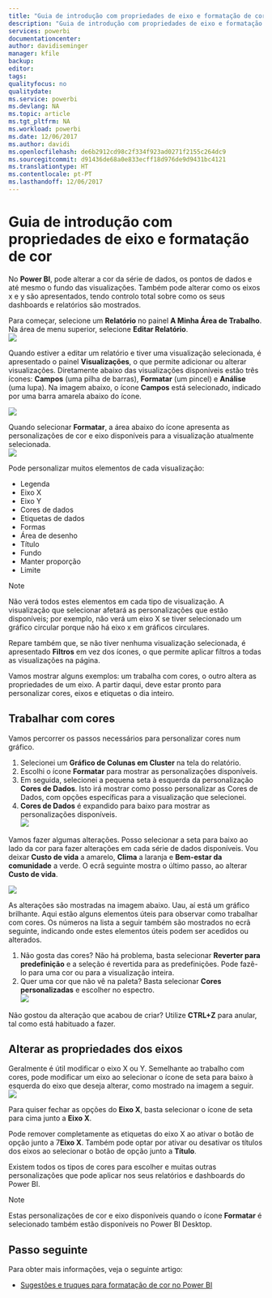```yaml
---
title: "Guia de introdução com propriedades de eixo e formatação de cor"
description: "Guia de introdução com propriedades de eixo e formatação de cor"
services: powerbi
documentationcenter: 
author: davidiseminger
manager: kfile
backup: 
editor: 
tags: 
qualityfocus: no
qualitydate: 
ms.service: powerbi
ms.devlang: NA
ms.topic: article
ms.tgt_pltfrm: NA
ms.workload: powerbi
ms.date: 12/06/2017
ms.author: davidi
ms.openlocfilehash: de6b2912cd98c2f334f923ad0271f2155c264dc9
ms.sourcegitcommit: d91436de68a0e833ecff18d976de9d9431bc4121
ms.translationtype: HT
ms.contentlocale: pt-PT
ms.lasthandoff: 12/06/2017
---
```

# <a name="getting-started-with-color-formatting-and-axis-properties"></a>Guia de introdução com propriedades de eixo e formatação de cor
No **Power BI**, pode alterar a cor da série de dados, os pontos de dados e até mesmo o fundo das visualizações. Também pode alterar como os eixos x e y são apresentados, tendo controlo total sobre como os seus dashboards e relatórios são mostrados.

Para começar, selecione um **Relatório** no painel **A Minha Área de Trabalho**. Na área de menu superior, selecione **Editar Relatório**.  
![](media/service-getting-started-with-color-formatting-and-axis-properties/gettingstartedcolor_1a.png)

Quando estiver a editar um relatório e tiver uma visualização selecionada, é apresentado o painel **Visualizações**, o que permite adicionar ou alterar visualizações. Diretamente abaixo das visualizações disponíveis estão três ícones: **Campos** (uma pilha de barras), **Formatar** (um pincel) e **Análise** (uma lupa). Na imagem abaixo, o ícone **Campos** está selecionado, indicado por uma barra amarela abaixo do ícone.

![](media/service-getting-started-with-color-formatting-and-axis-properties/gettingstartedcolor_2a.png)

Quando selecionar **Formatar**, a área abaixo do ícone apresenta as personalizações de cor e eixo disponíveis para a visualização atualmente selecionada.  
![](media/service-getting-started-with-color-formatting-and-axis-properties/gettingstartedcolor_3a.png)

Pode personalizar muitos elementos de cada visualização:

* Legenda
* Eixo X
* Eixo Y
* Cores de dados
* Etiquetas de dados
* Formas
* Área de desenho
* Título
* Fundo
* Manter proporção
* Limite

> [!NOTE]
>  
> Não verá todos estes elementos em cada tipo de visualização. A visualização que selecionar afetará as personalizações que estão disponíveis; por exemplo, não verá um eixo X se tiver selecionado um gráfico circular porque não há eixo x em gráficos circulares.
> 
> 

Repare também que, se não tiver nenhuma visualização selecionada, é apresentado **Filtros** em vez dos ícones, o que permite aplicar filtros a todas as visualizações na página.

Vamos mostrar alguns exemplos: um trabalha com cores, o outro altera as propriedades de um eixo. A partir daqui, deve estar pronto para personalizar cores, eixos e etiquetas o dia inteiro.

## <a name="working-with-colors"></a>Trabalhar com cores
Vamos percorrer os passos necessários para personalizar cores num gráfico.

1. Selecionei um **Gráfico de Colunas em Cluster** na tela do relatório.
2. Escolhi o ícone **Formatar** para mostrar as personalizações disponíveis.
3. Em seguida, selecionei a pequena seta à esquerda da personalização **Cores de Dados**. Isto irá mostrar como posso personalizar as Cores de Dados, com opções específicas para a visualização que selecionei.
4. **Cores de Dados** é expandido para baixo para mostrar as personalizações disponíveis.  
   ![](media/service-getting-started-with-color-formatting-and-axis-properties/gettingstartedcolor_4a.png)

Vamos fazer algumas alterações. Posso selecionar a seta para baixo ao lado da cor para fazer alterações em cada série de dados disponíveis. Vou deixar **Custo de vida** a amarelo, **Clima** a laranja e **Bem-estar da comunidade** a verde. O ecrã seguinte mostra o último passo, ao alterar **Custo de vida**.  

![](media/service-getting-started-with-color-formatting-and-axis-properties/gettingstartedcolor_5a.png)

As alterações são mostradas na imagem abaixo. Uau, aí está um gráfico brilhante. Aqui estão alguns elementos úteis para observar como trabalhar com cores. Os números na lista a seguir também são mostrados no ecrã seguinte, indicando onde estes elementos úteis podem ser acedidos ou alterados.

1. Não gosta das cores? Não há problema, basta selecionar **Reverter para predefinição** e a seleção é revertida para as predefinições. Pode fazê-lo para uma cor ou para a visualização inteira.
2. Quer uma cor que não vê na paleta? Basta selecionar **Cores personalizadas** e escolher no espectro.  
   ![](media/service-getting-started-with-color-formatting-and-axis-properties/gettingstartedcolor_6a.png)

Não gostou da alteração que acabou de criar? Utilize **CTRL+Z** para anular, tal como está habituado a fazer.

## <a name="changing-axis-properties"></a>Alterar as propriedades dos eixos
Geralmente é útil modificar o eixo X ou Y. Semelhante ao trabalho com cores, pode modificar um eixo ao selecionar o ícone de seta para baixo à esquerda do eixo que deseja alterar, como mostrado na imagem a seguir.  
![](media/service-getting-started-with-color-formatting-and-axis-properties/gettingstartedcolor_7a.png)

Para quiser fechar as opções do **Eixo X**, basta selecionar o ícone de seta para cima junto a **Eixo X**.

Pode remover completamente as etiquetas do eixo X ao ativar o botão de opção junto a 7**Eixo X**. Também pode optar por ativar ou desativar os títulos dos eixos ao selecionar o botão de opção junto a **Título**.  

Existem todos os tipos de cores para escolher e muitas outras personalizações que pode aplicar nos seus relatórios e dashboards do Power BI.

> [!NOTE]
>  
> Estas personalizações de cor e eixo disponíveis quando o ícone **Formatar** é selecionado também estão disponíveis no Power BI Desktop.
> 
> 

## <a name="next-step"></a>Passo seguinte
Para obter mais informações, veja o seguinte artigo:  

* [Sugestões e truques para formatação de cor no Power BI](service-tips-and-tricks-for-color-formatting.md)  

